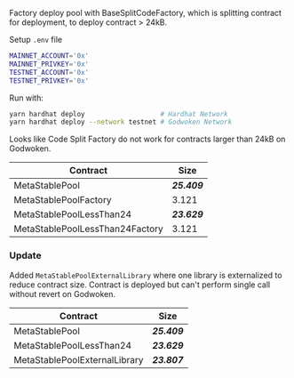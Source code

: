 Factory deploy pool with BaseSplitCodeFactory, which is splitting contract for deployment, to deploy contract > 24kB.

Setup `.env` file
```bash
MAINNET_ACCOUNT='0x'
MAINNET_PRIVKEY='0x'
TESTNET_ACCOUNT='0x'
TESTNET_PRIVKEY='0x'
```
Run with:
```bash
yarn hardhat deploy                   # Hardhat Network
yarn hardhat deploy --network testnet # Godwoken Network
```

Looks like Code Split Factory do not work for contracts larger than 24kB on Godwoken.

| Contract                        | Size         |
|---------------------------------|--------------|
| MetaStablePool                  | ***25.409*** |
| MetaStablePoolFactory           | 3.121        |
| MetaStablePoolLessThan24        | ***23.629*** |
| MetaStablePoolLessThan24Factory | 3.121        |

### Update
Added `MetaStablePoolExternalLibrary` where one library is externalized to reduce contract size. Contract is deployed but can't perform single call without revert on Godwoken.  

| Contract                        | Size         |
|---------------------------------|--------------|
| MetaStablePool                  | ***25.409*** |
| MetaStablePoolLessThan24        | ***23.629*** |
| MetaStablePoolExternalLibrary   | ***23.807*** |